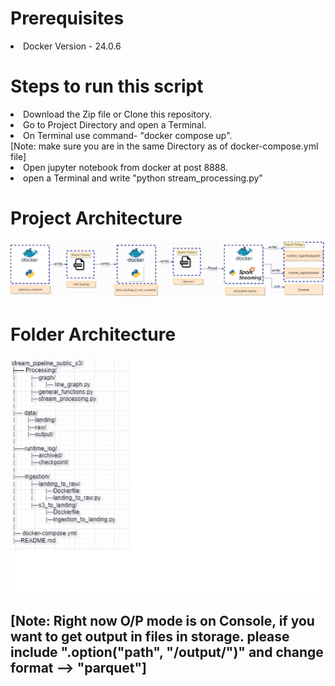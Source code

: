 <left>
<h1>Prerequisites</h1>
<ls>
<li>Docker Version - 24.0.6</li>
</ls>
<h1>Steps to run this script</h1>

<ls>
<li>Download the Zip file or Clone this repository.</li>
<li>Go to Project Directory and open a Terminal.</li>
<li>On Terminal use command- "docker compose up".<br />
[Note: make sure you are in the same Directory as of docker-compose.yml file]</li>
<li>Open jupyter notebook from docker at post 8888.</li>
<li>open a Terminal and write "python stream_processing.py"</li>
</ls>


<h1> Project Architecture </h1>
<img src="./images/project_architecture.png" alt="Project Architecture">

<h1> Folder Architecture </h1>
<img src="./images/folder_structure.png" alt="Folder Architecture">

<h2>[Note: Right now O/P mode is on Console, if you want to get output in files in storage. please include ".option("path", "/output/")" and change format --> "parquet"]

